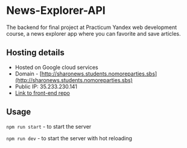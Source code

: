 # News-Explorer-API

The backend for final project at Practicum Yandex web development course, a news explorer app where you can favorite and save articles.

## Hosting details

- Hosted on Google cloud services
- Domain - [http://sharonews.students.nomoreparties.sbs](http://sharonews.students.nomoreparties.sbs)
- Public IP: 35.233.230.141
- [Link to front-end repo](https://github.com/SharonJseg/news-explorer-frontend)

## Usage

`npm run start` - to start the server

`npm run dev` - to start the server with hot reloading
